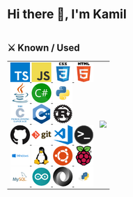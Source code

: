 # Hi there 👋, I'm Kamil

<pre>
</pre>

## ⚔️ Known / Used
<table>
<tr>
<td>
<div>
  <a href="" title="">
    <img width="45" src="https://raw.githubusercontent.com/github/explore/master/topics/typescript/typescript.png" alt="typescript">
  </a>
  <a href="https://developer.mozilla.org/en-US/docs/Web/JavaScript" title="Javascript">
    <img width="45" src="https://raw.githubusercontent.com/github/explore/master/topics/javascript/javascript.png" alt="JavaScript">
  </a>
  <a href="https://developer.mozilla.org/en-US/docs/Web/CSS" title="CSS">
    <img width="45" src="https://raw.githubusercontent.com/github/explore/master/topics/css/css.png" alt="CSS">
  </a>
  <a href="https://developer.mozilla.org/en-US/docs/Web/HTML" title="HTML">
    <img width="45" src="https://raw.githubusercontent.com/github/explore/master/topics/html/html.png" alt="HTML">
  </a>
  <br>
    <a href="" title="">
    <img width="45" src="https://raw.githubusercontent.com/github/explore/master/topics/java/java.png" alt="Java">
  </a>
  <a href="https://docs.microsoft.com/en-us/dotnet/csharp/" title="C#">
    <img width="45" src="https://raw.githubusercontent.com/github/explore/master/topics/csharp/csharp.png" alt="C#">
  </a>
    <a href="https://www.python.org/" title="Python">
    <img width="45" src="https://raw.githubusercontent.com/github/explore/master/topics/python/python.png" alt="Python">
  </a>
  <br>
    <a href="https://www.cprogramming.com/" title="C">
    <img width="45" src="https://raw.githubusercontent.com/github/explore/master/topics/c/c.png" alt="C">
  </a>
  <a href="https://isocpp.org/" title="C++">
    <img width="45" src="https://raw.githubusercontent.com/github/explore/master/topics/cpp/cpp.png" alt="C++">
  </a>
  <a href="https://www.rust-lang.org/" title="Rust">
    <img width="45" src="https://raw.githubusercontent.com/github/explore/master/topics/rust/rust.png" alt="Rust">
  </a>

  <br>
  <a href="https://github.com/" title="GitHub">
    <img width="45" src="https://raw.githubusercontent.com/github/explore/master/topics/github/github.png" alt="GitHub">
  </a>
  <a href="https://git-scm.com/" title="Git">
    <img width="45" src="https://raw.githubusercontent.com/github/explore/master/topics/git/git.png" alt="Git">
  </a>
  <a href="https://code.visualstudio.com/" title="VisualStudio-Code">
    <img width="45" src="https://raw.githubusercontent.com/github/explore/master/topics/visual-studio-code/visual-studio-code.png" alt="VisualStudio-Code">
  </a>
  <a href="#" title="Terminal">
    <img width="45" src="https://raw.githubusercontent.com/github/explore/master/topics/terminal/terminal.png" alt="Terminal">
  </a>
  <br>
    <a href="https://www.microsoft.com/en-US/windows" title="Windows">
    <img width="45" src="https://raw.githubusercontent.com/github/explore/master/topics/windows/windows.png" alt="Windows">
  </a>
  <a href="https://www.linux.org/" title="Linux">
    <img width="45" src="https://raw.githubusercontent.com/github/explore/master/topics/linux/linux.png" alt="Linux">
  </a>
  <a href="https://ubuntu.com/" title="Ubuntu">
    <img width="45" src="https://raw.githubusercontent.com/github/explore/master/topics/ubuntu/ubuntu.png" alt="Ubuntu">
  </a>
  <a href="https://www.raspberrypi.org/" title="Raspberry-Pi">
    <img width="45" src="https://raw.githubusercontent.com/github/explore/master/topics/raspberry-pi/raspberry-pi.png" alt="Raspberry-Pi">
  </a>
  <br>
  <a href="https://www.mysql.com/" title="MySQL">
    <img width="45" src="https://raw.githubusercontent.com/github/explore/master/topics/mysql/mysql.png" alt="MySQL">
  </a>
  <a href="https://www.arduino.cc/" title="Arduino">
    <img width="45" src="https://raw.githubusercontent.com/github/explore/master/topics/arduino/arduino.png" alt="Arduin">
  </a>
  <a href="https://www.json.org/" title="JSON">
    <img width="45" src="https://raw.githubusercontent.com/github/explore/master/topics/json/json.png" alt="JSON">
  </a>
  <a href="https://pypi.org/project/pip/" title="Pip">
    <img width="45" src="https://raw.githubusercontent.com/github/explore/master/topics/pip/pip.png" alt="Pip">
  </a>
  <!--a href="" title="">
    <img width="45" src="https://raw.githubusercontent.com/github/explore/master/topics//.png" alt="">
  </a-->
</div>
</td>
<td>
  <img src="https://github-readme-stats.vercel.app/api/top-langs/?username=Agil-Dev&count_private=true&show_icons=true&theme=react&layout=compact" />
</td>
</tr>

